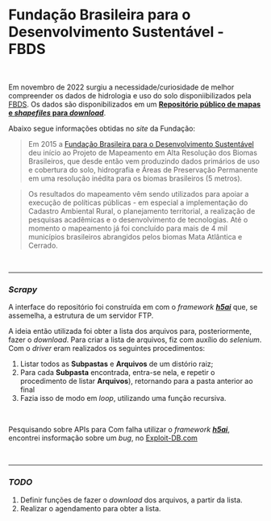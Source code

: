 # Fundação Brasileira para o Desenvolvimento Sustentável - FBDS

<br>

Em novembro de 2022 surgiu a necessidade/curiosidade de melhor compreender os dados de hidrologia e uso do solo disponiibilizados pela [FBDS](https://www.fbds.org.br). Os dados são disponibilizados em um [**Repositório público de mapas e _shapefiles_ para _download_**](https://geo.fbds.org.br/).

Abaixo segue informações obtidas no _site_ da Fundação:

> Em 2015 a [Fundação Brasileira para o Desenvolvimento Sustentável](https://www.fbds.org.br) deu início ao Projeto de Mapeamento em Alta Resolução dos Biomas Brasileiros, que desde então vem produzindo dados primários de uso e cobertura do solo, hidrografia e Áreas de Preservação Permanente em uma resolução inédita para os biomas brasileiros (5 metros).

> Os resultados do mapeamento vêm sendo utilizados para apoiar a execução de políticas públicas - em especial a implementação do Cadastro Ambiental Rural, o planejamento territorial, a realização de pesquisas acadêmicas e o desenvolvimento de tecnologias. Até o momento o mapeamento já foi concluído para mais de 4 mil municípios brasileiros abrangidos pelos biomas Mata Atlântica e Cerrado.

<br>

---

### _Scrapy_

A interface do repositório foi construída em com o _framework_ [**_h5ai_**](https://larsjung.de/h5ai) que, se assemelha, a estrutura de um servidor FTP.

A ideia então utilizada foi obter a lista dos arquivos para, posteriormente, fazer o _download_. Para criar a lista de arquivos, fiz com auxílio do _selenium_. Com o _driver_ eram realizados os seguintes procedimentos:

1. Listar todos as **Subpastas** e **Arquivos** de um distório raiz;
2. Para cada **Subpasta** encontrada, entra-se nela, e repetir o procedimento de listar **Arquivos**), retornando para a pasta anterior ao final
3. Fazia isso de modo em _loop_, utilizando uma função recursiva.

<br>

Pesquisando sobre APIs para Com falha utilizar o _framework_ [**_h5ai_**](https://larsjung.de/h5ai), encontrei insformação sobre um _bug_, no [Exploit-DB.com](https://www.exploit-db.com/exploits/38256)

<br>

---

### _TODO_

1. Definir funções de fazer o _download_ dos arquivos, a partir da lista.
2. Realizar o agendamento para obter a lista.
